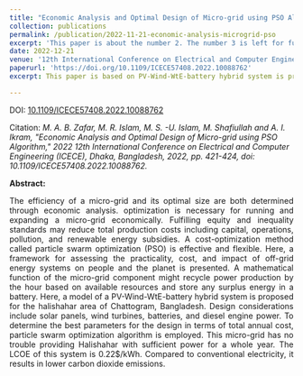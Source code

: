```yaml
---
title: "Economic Analysis and Optimal Design of Micro-grid using PSO Algorithm"
collection: publications
permalink: /publication/2022-11-21-economic-analysis-microgrid-pso
excerpt: 'This paper is about the number 2. The number 3 is left for future work.'
date: 2022-12-21
venue: '12th International Conference on Electrical and Computer Engineering (ICECE)'
paperurl: 'https://doi.org/10.1109/ICECE57408.2022.10088762'
excerpt: This paper is based on PV-Wind-WtE-battery hybrid system is proposed for the halishahar area of Chattogram, Bangladesh. Design considerations include solar panels, wind turbines, batteries, and diesel engine power. To determine the best parameters for the design in terms of total annual cost, particle swarm optimization algorithm is employed. This micro-grid has no trouble providing Halishahar with sufficient power for a whole year.'

---
```

DOI: [10.1109/ICECE57408.2022.10088762](https://doi.org/10.1109/ICECE57408.2022.10088762)

Citation: *M. A. B. Zafar, M. R. Islam, M. S. -U. Islam, M. Shafiullah and A. I. Ikram, "Economic Analysis and Optimal Design of Micro-grid using PSO Algorithm," 2022 12th International Conference on Electrical and Computer Engineering (ICECE), Dhaka, Bangladesh, 2022, pp. 421-424, doi: 10.1109/ICECE57408.2022.10088762.*

<B>Abstract:</B> 
<p style='text-align: justify;'>The efficiency of a micro-grid and its optimal size are both determined through economic analysis. optimization is necessary for running and expanding a micro-grid economically. Fulfilling equity and inequality standards may reduce total production costs including capital, operations, pollution, and renewable energy subsidies. A cost-optimization method called particle swarm optimization (PSO) is effective and flexible. Here, a framework for assessing the practicality, cost, and impact of off-grid energy systems on people and the planet is presented. A mathematical function of the micro-grid component might recycle power production by the hour based on available resources and store any surplus energy in a battery. Here, a model of a PV-Wind-WtE-battery hybrid system is proposed for the halishahar area of Chattogram, Bangladesh. Design considerations include solar panels, wind turbines, batteries, and diesel engine power. To determine the best parameters for the design in terms of total annual cost, particle swarm optimization algorithm is employed. This micro-grid has no trouble providing Halishahar with sufficient power for a whole year. The LCOE of this system is 0.22$/kWh. Compared to conventional electricity, it results in lower carbon dioxide emissions. </p>
